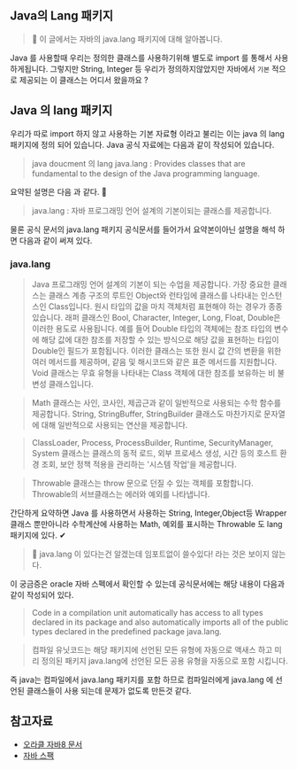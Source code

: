 ## Java의 Lang 패키지

> 👀 이 글에서는 자바의 java.lang 패키지에 대해 알아봅니다.

Java 를 사용할때 우리는 정의한 클래스를 사용하기위해 별도로 import 를 통해서 사용하게됩니다. 그렇지만 String, Integer 등 우리가 정의하지않았지만 자바에서 `기본` 적으로 제공되는 이 클래스는 어디서 왔을까요 ?

## Java 의 lang 패키지

우리가 따로 import 하지 않고 사용하는 기본 자료형 이라고 불리는 이는 java 의 lang 패키지에 정의 되어 있습니다. Java 공식 자료에는 다음과 같이 작성되어 있습니다.

> java doucment 의 lang
> java.lang :
> Provides classes that are fundamental to the design of the Java programming language.

요약된 설명은 다음 과 같다. 🤔

> java.lang : 자바 프로그래밍 언어 설계의 기본이되는 클래스를 제공합니다.

물론 공식 문서의 java.lang 패키지 공식문서를 들어가서 요약본이아닌 설명을 해석 하면 다음과 같이 써져 있다.

### java.lang

> Java 프로그래밍 언어 설계의 기본이 되는 수업을 제공합니다. 가장 중요한 클래스는 클래스 계층 구조의 루트인 Object와 런타임에 클래스를 나타내는 인스턴스인 Class입니다.
> 원시 타입의 값을 마치 객체처럼 표현해야 하는 경우가 종종 있습니다. 래퍼 클래스인 Bool, Character, Integer, Long, Float, Double은 이러한 용도로 사용됩니다. 예를 들어 Double 타입의 객체에는 참조 타입의 변수에 해당 값에 대한 참조를 저장할 수 있는 방식으로 해당 값을 표현하는 타입이 Double인 필드가 포함됩니다. 이러한 클래스는 또한 원시 값 간의 변환을 위한 여러 메서드를 제공하며, 같음 및 해시코드와 같은 표준 메서드를 지원합니다. Void 클래스는 무효 유형을 나타내는 Class 객체에 대한 참조를 보유하는 비 불변성 클래스입니다.

> Math 클래스는 사인, 코사인, 제곱근과 같이 일반적으로 사용되는 수학 함수를 제공합니다. String, StringBuffer, StringBuilder 클래스도 마찬가지로 문자열에 대해 일반적으로 사용되는 연산을 제공합니다.

> ClassLoader, Process, ProcessBuilder, Runtime, SecurityManager, System 클래스는 클래스의 동적 로드, 외부 프로세스 생성, 시간 등의 호스트 환경 조회, 보안 정책 적용을 관리하는 '시스템 작업'을 제공합니다.

> Throwable 클래스는 throw 문으로 던질 수 있는 객체를 포함합니다. Throwable의 서브클래스는 에러와 예외를 나타냅니다.

간단하게 요약하면 Java 를 사용하면서 사용하는 String, Integer,Object등 Wrapper 클래스 뿐만아니라 수학계산에 사용하는 Math, 예외를 표시하는 Throwable 도 lang 패키지에 있다. ✔

> 🤔 java.lang 이 있다는건 알겠는데 임포트없이 쓸수있다! 라는 것은 보이지 않는다.

이 궁금증은 oracle 자바 스펙에서 확인할 수 있는데 공식문서에는 해당 내용이 다음과 같이 작성되어 있다.

> Code in a compilation unit automatically has access to all types declared in its package and also automatically imports all of the public types declared in the predefined package java.lang.

> 컴파일 유닛코드는 해당 패키지에 선언된 모든 유형에 자동으로 액새스 하고 미리 정의된 패키지 java.lang에 선언된 모든 공용 유형을 자동으로 포함 시킵니다.

즉 java는 컴파일에서 java.lang 패키지를 포함 하므로 컴파일러에게 java.lang 에 선언된 클래스들이 사용 되는데 문제가 없도록 만든것 같다.

## 참고자료

- [오라클 자바8 문서](https://docs.oracle.com/javase/8/docs)
- [자바 스팩](https://docs.oracle.com/javase/specs/jls/se10/html/jls-7.html)
